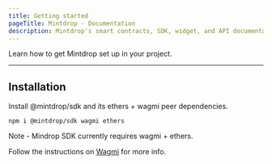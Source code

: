 ```yaml
---
title: Getting started
pageTitle: Mintdrop - Documentation
description: Mintdrop's smart contracts, SDK, widget, and API documentation.
---
```


Learn how to get Mintdrop set up in your project.

---

## Installation

Install @mintdrop/sdk and its ethers + wagmi peer dependencies.

```shell
npm i @mintdrop/sdk wagmi ethers
```

Note - Mindrop SDK currently requires wagmi + ethers.

Follow the instructions on [Wagmi](https://wagmi.sh/docs/getting-started#quick-start) for more info.
